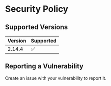 # Security Policy

## Supported Versions

| Version | Supported          |
| ------- | ------------------ |
| 2.14.4  | :white_check_mark: |

## Reporting a Vulnerability

Create an issue with your vulnerability to report it.
